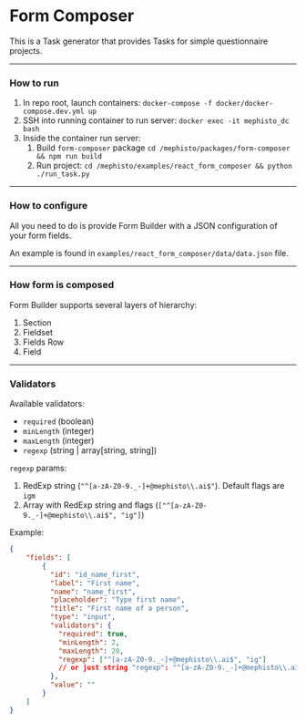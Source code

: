 # Form Composer

This is a Task generator that provides Tasks for simple questionnaire projects.

---

### How to run

1. In repo root, launch containers: `docker-compose -f docker/docker-compose.dev.yml up`
2. SSH into running container to run server: `docker exec -it mephisto_dc bash`
3. Inside the container run server: 
   1. Build `form-composer` package `cd /mephisto/packages/form-composer && npm run build`
   2. Run project: `cd /mephisto/examples/react_form_composer && python ./run_task.py`

---

### How to configure

All you need to do is provide Form Builder with a JSON configuration of your form fields.

An example is found in `examples/react_form_composer/data/data.json` file.

---

### How form is composed

Form Builder supports several layers of hierarchy:

1. Section
2. Fieldset
3. Fields Row
4. Field

---

### Validators

Available validators:
 - `required` (boolean)
 - `minLength` (integer)
 - `maxLength` (integer)
 - `regexp` (string | array[string, string])

`regexp` params:
1. RedExp string (`"^[a-zA-Z0-9._-]+@mephisto\\.ai$"`). Default flags are `igm`
2. Array with RedExp string and flags (`["^[a-zA-Z0-9._-]+@mephisto\\.ai$", "ig"]`)

Example:

```json
{
    "fields": [
        {
          "id": "id_name_first",
          "label": "First name",
          "name": "name_first",
          "placeholder": "Type first name",
          "title": "First name of a person",
          "type": "input",
          "validators": {
            "required": true,
            "minLength": 2,
            "maxLength": 20,
            "regexp": ["^[a-zA-Z0-9._-]+@mephisto\\.ai$", "ig"] 
            // or just string "regexp": "^[a-zA-Z0-9._-]+@mephisto\\.ai$"
          },
          "value": ""
        }
    ]
}
```
